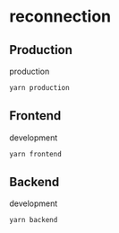 # reconnection

## Production

production

```sh
yarn production
```

## Frontend

development

```sh
yarn frontend
```

## Backend

development

```sh
yarn backend
```
